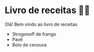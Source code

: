 # Livro de receitas :man_cook:

Olá! Bem vindo ao livro de receitas

- Strogonoff de frango
- Pavê
- Bolo de cenoura